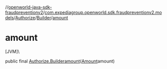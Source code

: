 //[openworld-java-sdk-fraudpreventionv2](../../../../index.md)/[com.expediagroup.openworld.sdk.fraudpreventionv2.models](../../index.md)/[Authorize](../index.md)/[Builder](index.md)/[amount](amount.md)

# amount

[JVM]\

public final [Authorize.Builder](index.md)[amount](amount.md)([Amount](../../-amount/index.md)amount)
